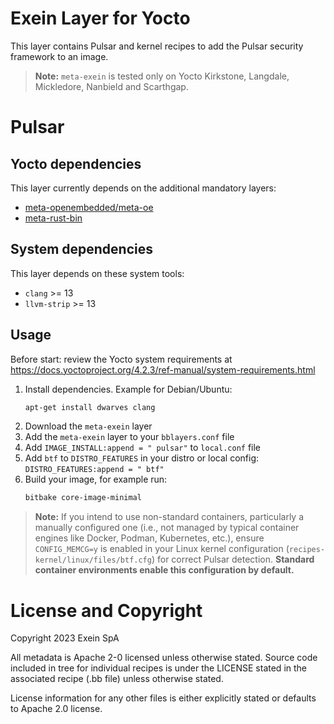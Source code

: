 # Exein Layer for Yocto
This layer contains Pulsar and kernel recipes to add the Pulsar security framework to an image.

> **Note:** `meta-exein` is tested only on Yocto Kirkstone, Langdale, Mickledore, Nanbield and Scarthgap.


# Pulsar

## Yocto dependencies
This layer currently depends on the additional mandatory layers:

- [meta-openembedded/meta-oe](https://github.com/openembedded/meta-openembedded)
- [meta-rust-bin](https://github.com/rust-embedded/meta-rust-bin)


## System dependencies
This layer depends on these system tools:
 
- `clang` >= 13
- `llvm-strip` >= 13 


## Usage
Before start: review the Yocto system requirements at 
https://docs.yoctoproject.org/4.2.3/ref-manual/system-requirements.html

1. Install dependencies. Example for Debian/Ubuntu:
    ```bash
    apt-get install dwarves clang
    ```
2. Download the `meta-exein` layer
3. Add the `meta-exein` layer to your `bblayers.conf` file
4. Add `IMAGE_INSTALL:append = " pulsar"` to `local.conf` file
5. Add `btf` to `DISTRO_FEATURES` in your distro or local config: `DISTRO_FEATURES:append = " btf"`
6. Build your image, for example run:
    ```bash
    bitbake core-image-minimal
    ```

> **Note:** If you intend to use non-standard containers, particularly a manually configured one (i.e., not managed by typical container engines like Docker, Podman, Kubernetes, etc.), ensure `CONFIG_MEMCG=y` is enabled in your Linux kernel configuration (`recipes-kernel/linux/files/btf.cfg`) for correct Pulsar detection.
**Standard container environments enable this configuration by default.**

# License and Copyright
Copyright 2023 Exein SpA

All metadata is Apache 2-0 licensed unless otherwise stated. Source code included in tree for individual recipes is under the LICENSE stated in the associated recipe (.bb file) unless otherwise stated.

License information for any other files is either explicitly stated or defaults to Apache 2.0 license.